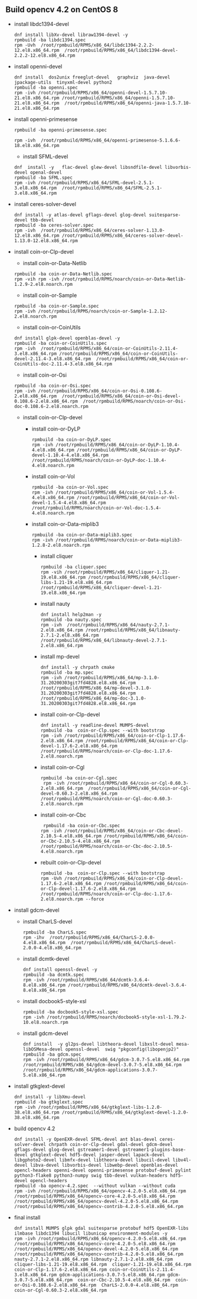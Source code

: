 Build opencv 4.2 on CentOS 8
---

- install libdc1394-devel 
  ```
  dnf install libXv-devel libraw1394-devel -y
  rpmbuild -ba libdc1394.spec
  rpm -Uvh  /root/rpmbuild/RPMS/x86_64/libdc1394-2.2.2-12.el8.x86_64.rpm  /root/rpmbuild/RPMS/x86_64/libdc1394-devel-2.2.2-12.el8.x86_64.rpm
  ```

- install openni-devel
  ```
  dnf install  dos2unix freeglut-devel   graphviz  java-devel  jpackage-utils  tinyxml-devel python2
  rpmbuild -ba openni.spec
  rpm -ivh /root/rpmbuild/RPMS/x86_64/openni-devel-1.5.7.10-21.el8.x86_64.rpm /root/rpmbuild/RPMS/x86_64/openni-1.5.7.10-21.el8.x86_64.rpm  /root/rpmbuild/RPMS/x86_64/openni-java-1.5.7.10-21.el8.x86_64.rpm
  ```

- install openni-primesense
  ```
  rpmbuild -ba openni-primesense.spec 

  rpm -ivh  /root/rpmbuild/RPMS/x86_64/openni-primesense-5.1.6.6-18.el8.x86_64.rpm
  ```
  - install SFML-devel
  ```
  dnf  install -y   flac-devel glew-devel libsndfile-devel libvorbis-devel openal-devel
  rpmbuild -ba SFML.spec
  rpm -ivh /root/rpmbuild/RPMS/x86_64/SFML-devel-2.5.1-3.el8.x86_64.rpm  /root/rpmbuild/RPMS/x86_64/SFML-2.5.1-3.el8.x86_64.rpm
  ```
- install  ceres-solver-devel
  ```
  dnf install -y atlas-devel gflags-devel glog-devel suitesparse-devel tbb-devel
  rpmbuild -ba ceres-solver.spec
  rpm -ivh  /root/rpmbuild/RPMS/x86_64/ceres-solver-1.13.0-12.el8.x86_64.rpm /root/rpmbuild/RPMS/x86_64/ceres-solver-devel-1.13.0-12.el8.x86_64.rpm
  ```

- install coin-or-Clp-devel

	- install coin-or-Data-Netlib
    ```
    rpmbuild -ba coin-or-Data-Netlib.spec
    rpm -vih rpm -ivh /root/rpmbuild/RPMS/noarch/coin-or-Data-Netlib-1.2.9-2.el8.noarch.rpm
    ```
	- install coin-or-Sample
    ```
    rpmbuild -ba coin-or-Sample.spec
    rpm -ivh /root/rpmbuild/RPMS/noarch/coin-or-Sample-1.2.12-2.el8.noarch.rpm
    ```
	- install coin-or-CoinUtils
    ```
    dnf install glpk-devel openblas-devel -y
    rpmbuild -ba coin-or-CoinUtils.spec
    rpm -ivh  /root/rpmbuild/RPMS/x86_64/coin-or-CoinUtils-2.11.4-3.el8.x86_64.rpm /root/rpmbuild/RPMS/x86_64/coin-or-CoinUtils-devel-2.11.4-3.el8.x86_64.rpm  /root/rpmbuild/RPMS/x86_64/coin-or-CoinUtils-doc-2.11.4-3.el8.x86_64.rpm
    ```
	- install coin-or-Osi
    ```
    rpmbuild -ba coin-or-Osi.spec
    rpm -ivh /root/rpmbuild/RPMS/x86_64/coin-or-Osi-0.108.6-2.el8.x86_64.rpm  /root/rpmbuild/RPMS/x86_64/coin-or-Osi-devel-0.108.6-2.el8.x86_64.rpm  /root/rpmbuild/RPMS/noarch/coin-or-Osi-doc-0.108.6-2.el8.noarch.rpm
    ```
	
    - install coin-or-Clp-devel
		
    	- install coin-or-DyLP
            ```
  			rpmbuild -ba coin-or-DyLP.spec 
  			rpm -ivh /root/rpmbuild/RPMS/x86_64/coin-or-DyLP-1.10.4-4.el8.x86_64.rpm /root/rpmbuild/RPMS/x86_64/coin-or-DyLP-devel-1.10.4-4.el8.x86_64.rpm /root/rpmbuild/RPMS/noarch/coin-or-DyLP-doc-1.10.4-4.el8.noarch.rpm
            ```
    	- install coin-or-Vol
    		```
            rpmbuild -ba coin-or-Vol.spec
    		rpm -ivh /root/rpmbuild/RPMS/x86_64/coin-or-Vol-1.5.4-4.el8.x86_64.rpm /root/rpmbuild/RPMS/x86_64/coin-or-Vol-devel-1.5.4-4.el8.x86_64.rpm  /root/rpmbuild/RPMS/noarch/coin-or-Vol-doc-1.5.4-4.el8.noarch.rpm
            ```
    	- install coin-or-Data-miplib3
    		```
            rpmbuild -ba coin-or-Data-miplib3.spec
    		rpm -ivh /root/rpmbuild/RPMS/noarch/coin-or-Data-miplib3-1.2.8-2.el8.noarch.rpm
            ```
    		- install cliquer
    		    ```
                rpmbuild -ba cliquer.spec
    			rpm -vih /root/rpmbuild/RPMS/x86_64/cliquer-1.21-19.el8.x86_64.rpm /root/rpmbuild/RPMS/x86_64/cliquer-libs-1.21-19.el8.x86_64.rpm  /root/rpmbuild/RPMS/x86_64/cliquer-devel-1.21-19.el8.x86_64.rpm
                ```
    		- install nauty
    			```
                dnf install help2man -y
    			rpmbuild -ba nauty.spec
    			rpm -ivh  /root/rpmbuild/RPMS/x86_64/nauty-2.7.1-2.el8.x86_64.rpm /root/rpmbuild/RPMS/x86_64/libnauty-2.7.1-2.el8.x86_64.rpm  /root/rpmbuild/RPMS/x86_64/libnauty-devel-2.7.1-2.el8.x86_64.rpm
                ```
    		- install mp-devel 
    			```
                dnf install -y chrpath cmake
    			rpmbuild -ba mp.spec
    			rpm -ivh /root/rpmbuild/RPMS/x86_64/mp-3.1.0-31.20200303git7fd4828.el8.x86_64.rpm /root/rpmbuild/RPMS/x86_64/mp-devel-3.1.0-31.20200303git7fd4828.el8.x86_64.rpm /root/rpmbuild/RPMS/x86_64/mp-doc-3.1.0-31.20200303git7fd4828.el8.x86_64.rpm
                ```
    		- install coin-or-Clp-devel
    			```
                dnf install -y readline-devel MUMPS-devel
    			rpmbuild -ba  coin-or-Clp.spec --with bootstrap
    			rpm -ivh /root/rpmbuild/RPMS/x86_64/coin-or-Clp-1.17.6-2.el8.x86_64.rpm /root/rpmbuild/RPMS/x86_64/coin-or-Clp-devel-1.17.6-2.el8.x86_64.rpm  /root/rpmbuild/RPMS/noarch/coin-or-Clp-doc-1.17.6-2.el8.noarch.rpm
                ```
    		- install coin-or-Cgl
    			```
                rpmbuild -ba coin-or-Cgl.spec
    			 rpm -ivh /root/rpmbuild/RPMS/x86_64/coin-or-Cgl-0.60.3-2.el8.x86_64.rpm  /root/rpmbuild/RPMS/x86_64/coin-or-Cgl-devel-0.60.3-2.el8.x86_64.rpm  /root/rpmbuild/RPMS/noarch/coin-or-Cgl-doc-0.60.3-2.el8.noarch.rpm
                ```
    		- install coin-or-Cbc
    			```
                 rpmbuild -ba coin-or-Cbc.spec
    			rpm -ivh /root/rpmbuild/RPMS/x86_64/coin-or-Cbc-devel-2.10.5-4.el8.x86_64.rpm /root/rpmbuild/RPMS/x86_64/coin-or-Cbc-2.10.5-4.el8.x86_64.rpm  /root/rpmbuild/RPMS/noarch/coin-or-Cbc-doc-2.10.5-4.el8.noarch.rpm
                ```
    		- rebuilt coin-or-Clp-devel
    			```
                rpmbuild -ba  coin-or-Clp.spec --with bootstrap
    			rpm -Uvh /root/rpmbuild/RPMS/x86_64/coin-or-Clp-devel-1.17.6-2.el8.x86_64.rpm /root/rpmbuild/RPMS/x86_64/coin-or-Clp-devel-1.17.6-2.el8.x86_64.rpm  /root/rpmbuild/RPMS/noarch/coin-or-Clp-doc-1.17.6-2.el8.noarch.rpm --force
                ```


- install gdcm-devel
	
	- install CharLS-devel
		```
        rpmbuild -ba CharLS.spec
		rpm -ihv  /root/rpmbuild/RPMS/x86_64/CharLS-2.0.0-4.el8.x86_64.rpm  /root/rpmbuild/RPMS/x86_64/CharLS-devel-2.0.0-4.el8.x86_64.rpm
        ```
		
    - install dcmtk-devel
		```
        dnf install openssl-devel -y
		rpmbuild -ba dcmtk.spec
        rpm -ivh /root/rpmbuild/RPMS/x86_64/dcmtk-3.6.4-8.el8.x86_64.rpm /root/rpmbuild/RPMS/x86_64/dcmtk-devel-3.6.4-8.el8.x86_64.rpm
        ```
    - install docbook5-style-xsl
        ```
        rpmbuild -ba docbook5-style-xsl.spec
        rpm -ivh /root/rpmbuild/RPMS/noarch/docbook5-style-xsl-1.79.2-10.el8.noarch.rpm
        ```
	- install gdcm-devel
		```
        dnf install  -y gl2ps-devel libtheora-devel libxslt-devel mesa-libOSMesa-devel openssl-devel  swig "pkgconfig(libopenjp2)"
		rpmbuild -ba gdcm.spec
		rpm -ivh /root/rpmbuild/RPMS/x86_64/gdcm-3.0.7-5.el8.x86_64.rpm  /root/rpmbuild/RPMS/x86_64/gdcm-devel-3.0.7-5.el8.x86_64.rpm  /root/rpmbuild/RPMS/x86_64/gdcm-applications-3.0.7-5.el8.x86_64.rpm
        ```
- install gtkglext-devel
	```
    dnf install -y libXmu-devel
	rpmbuild -ba gtkglext.spec
	rpm -ivh /root/rpmbuild/RPMS/x86_64/gtkglext-libs-1.2.0-38.el8.x86_64.rpm /root/rpmbuild/RPMS/x86_64/gtkglext-devel-1.2.0-38.el8.x86_64.rpm
    ```
	
- build opencv 4.2
    ```
	dnf install -y OpenEXR-devel SFML-devel ant blas-devel ceres-solver-devel chrpath coin-or-Clp-devel gdal-devel gdcm-devel gflags-devel glog-devel gstreamer1-devel gstreamer1-plugins-base-devel gtkglext-devel hdf5-devel jasper-devel lapack-devel libgphoto2-devel libmfx-devel libtheora-devel libucil-devel libv4l-devel libva-devel libvorbis-devel libwebp-devel openblas-devel opencl-headers openni-devel openni-primesense protobuf-devel pylint python3-flake8 python3-numpy swig tbb-devel vulkan-headers hdf5-devel opencl-headers
	rpmbuild -ba opencv-4.2.spec  --without vulkan --without cuda
	rpm -ivh /root/rpmbuild/RPMS/x86_64/opencv-4.2.0-5.el8.x86_64.rpm  /root/rpmbuild/RPMS/x86_64/opencv-core-4.2.0-5.el8.x86_64.rpm /root/rpmbuild/RPMS/x86_64/opencv-devel-4.2.0-5.el8.x86_64.rpm   /root/rpmbuild/RPMS/x86_64/opencv-contrib-4.2.0-5.el8.x86_64.rpm
    ```



- final install 
    ```
    dnf install MUMPS glpk gdal suitesparse protobuf hdf5 OpenEXR-libs ilmbase libdc1394 libucil libunicap environment-modules -y 
    rpm -ivh /root/rpmbuild/RPMS/x86_64/opencv-4.2.0-5.el8.x86_64.rpm  /root/rpmbuild/RPMS/x86_64/opencv-core-4.2.0-5.el8.x86_64.rpm /root/rpmbuild/RPMS/x86_64/opencv-devel-4.2.0-5.el8.x86_64.rpm   /root/rpmbuild/RPMS/x86_64/opencv-contrib-4.2.0-5.el8.x86_64.rpm nauty-2.7.1-2.el8.x86_64.rpm libnauty-2.7.1-2.el8.x86_64.rpm  cliquer-libs-1.21-19.el8.x86_64.rpm  cliquer-1.21-19.el8.x86_64.rpm  coin-or-Clp-1.17.6-2.el8.x86_64.rpm coin-or-CoinUtils-2.11.4-3.el8.x86_64.rpm gdcm-applications-3.0.7-5.el8.x86_64.rpm gdcm-3.0.7-5.el8.x86_64.rpm  coin-or-Cbc-2.10.5-4.el8.x86_64.rpm  coin-or-Osi-0.108.6-2.el8.x86_64.rpm  CharLS-2.0.0-4.el8.x86_64.rpm  coin-or-Cgl-0.60.3-2.el8.x86_64.rpm 
    ```


